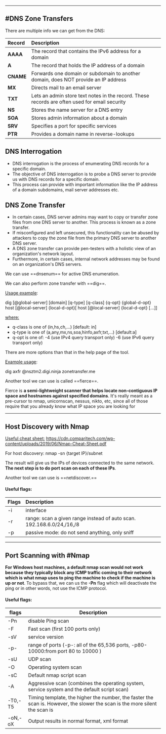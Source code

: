 
---

## #DNS Zone Transfers


There are multiple info we can get from the DNS:

| Record    | Description                                                                                   |
|:--------- |:--------------------------------------------------------------------------------------------- |
| **AAAA**  | The record that contains the IPv6 address for a domain                                        |
| **A**     | The record that holds the IP address of a domain                                              |
| **CNAME** | Forwards one domain or subdomain to another domain, does NOT provide an IP address            |
| **MX**    | Directs mail to an email server                                                               |
| **TXT**   | Lets an admin store text notes in the record. These records are often used for email security |
| **NS**    | Stores the name server for a DNS entry                                                        |
| **SOA**   | Stores admin information about a domain                                                       |
| **SRV**   | Specifies a port for specific services                                                        |
| **PTR**   | Provides a domain name in reverse-lookups                                                     |

## DNS Interrogation

- DNS interrogation is the process of enumerating DNS records for a specific domain.
- The objective of DNS interrogation is to probe a DNS server to provide us with DNS records for a specific domain.
- This process can provide with important information like the IP address of a domain subdomains, mail server addresses etc.

## DNS Zone Transfer

- In certain cases, DNS server admins may want to copy or transfer zone files from one DNS server to another. This process is known as a zone transfer.
- If misconfigured and left unsecured, this functionality can be abused by attackers to copy the zone file from the primary DNS server to another DNS server.
- A DNS zone transfer can provide pen-testers with a holistic view of an organization's network layout.
- Furthermore, in certain cases, internal network addresses may be found on an organization's DNS servers.

We can use ==dnsenum== for active DNS enumeration.

We can also perform zone transfer with ==dig==.

<u>Usage example</u>:

dig [@global-server] [domain] [q-type] [q-class] {q-opt} {global-d-opt} host [@local-server] {local-d-opt}[ host [@local-server] {local-d-opt} [...]]

<u>where:</u> 
- q-class  is one of (in,hs,ch,...) [default: in]
- q-type   is one of (a,any,mx,ns,soa,hinfo,axfr,txt,...) [default:a]
- q-opt    is one of:
 -4                  (use IPv4 query transport only)
 -6                  (use IPv6 query transport only)

There are more options than that in the help page of the tool.

<u> Example usage</u>:

dig axfr @nsztm2.digi.ninja zonetransfer.me


Another tool we can use is called ==fierce==.

Fierce is **a semi-lightweight scanner that helps locate non-contiguous IP space and hostnames against specified domains**. It's really meant as a pre-cursor to nmap, unicornscan, nessus, nikto, etc, since all of those require that you already know what IP space you are looking for

---

## Host Discovery with Nmap

<u>Useful cheat sheet:</u> https://cdn.comparitech.com/wp-content/uploads/2019/06/Nmap-Cheat-Sheet.pdf

For host discovery: nmap -sn {target IP}/subnet 

The result will give us the IPs of devices connected to the same network. **The next step is to do port scan on each of these IPs**.

Another tool we can use is ==netdiscover.== 

#### Useful flags:

| Flags | Description                                                                |
| ----- |:-------------------------------------------------------------------------- |
| -i    | interface                                                                  |
| -r    | range: scan a given range instead of auto scan. 192.168.6.0/24,/16,/8 |
| -p    | passive mode: do not send anything, only sniff                             |

---

## Port Scanning with #Nmap


**For Windows host machines, a default nmap scan would not work because they typically block any ICMP traffic coming to their network which is what nmap uses to ping the machine to check if the machine is up or not**. To bypass that, we can us the **-Pn** flag which will deactivate the ping or in other words, not use the ICMP protocol.

#### Useful flags:

| flags   | Description                                                                                                                 |
| ------- | --------------------------------------------------------------------------------------------------------------------------- |
| -Pn     | disable Ping scan                                                                                                           |
| -F      | Fast scan (first 100 ports only)                                                                                            |
| -sV     | service version                                                                                                             |
| -p-     | range of ports (-p-: all of the 65,536 ports, -p80-10000:from port 80 to 10000 )                                            |
| -sU     | UDP scan                                                                                                                    |
| -O      | Operating system scan                                                                                                       |
| -sC     | Default nmap script scan                                                                                                    |
| -A      | Aggressive scan  (combines the operating system, service system and the default script scan)                                |
| -T0,-T5 | Timing template, the higher the number, the faster the scan is. However, the slower the scan is the more silent the scan is |
| -oN,-oX | Output results in normal format, xml format                                                                                 |


